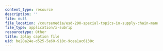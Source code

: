 ```yaml
---
content_type: resource
description: ''
file: null
file_location: /coursemedia/esd-290-special-topics-in-supply-chain-management-spring-2005/be28a24ed5255e60918c9cea1ac6138c_KIkTU03nGxc.vtt
file_type: application/x-subrip
resourcetype: Other
title: 3play caption file
uid: be28a24e-d525-5e60-918c-9cea1ac6138c
---
```

